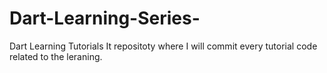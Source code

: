 # Dart-Learning-Series-
Dart Learning Tutorials
It repositoty where I will commit every tutorial code related to the leraning.
